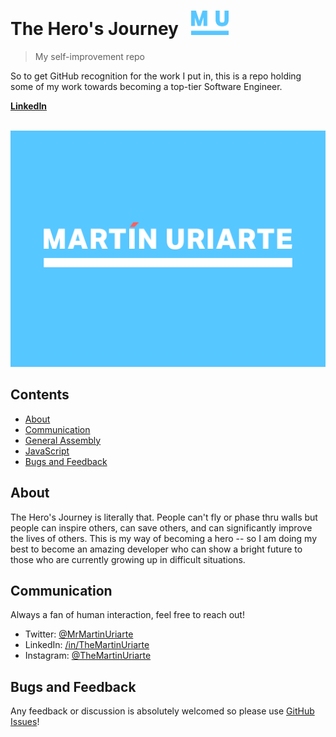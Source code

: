 # The Hero's Journey &nbsp;&nbsp;<img src="media/uriarteMono.png" width="60">

> My self-improvement repo

So to get GitHub recognition for the work I put in, this is a repo holding some of my work towards becoming a top-tier Software Engineer.

**[LinkedIn](https://wwww.linkedin.com/in/themartinuriarte)**

<br>


<img src="media/uriarteLogo_full_whiteBlueBack.png" width="846">


## Contents

- [About](#about)
- [Communication](#communication)
- [General Assembly](#general)
- [JavaScript](#javascript)
- [Bugs and Feedback](#bugs)

## About

The Hero's Journey is literally that. People can't fly or phase thru walls but people can inspire others, can save others, and can significantly improve the lives of others. This is my way of becoming a hero -- so I am doing my best to become an amazing developer who can show a bright future to those who are currently growing up in difficult situations.

## Communication

Always a fan of human interaction, feel free to reach out!

- Twitter: [@MrMartinUriarte](https://twitter.com/MrMartinUriarte)
- LinkedIn: [/in/TheMartinUriarte](https://www.linkedin.com/in/themartinuriarte/)
- Instagram: [@TheMartinUriarte](https://www.instagram.com/themartinuriarte/)


## Bugs and Feedback

Any feedback or discussion is absolutely welcomed so please use [GitHub Issues](https://github.com/projectTitle/issues)!